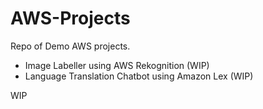 # AWS-Projects
Repo of Demo AWS projects.

* Image Labeller using AWS Rekognition (WIP)
* Language Translation Chatbot using Amazon Lex (WIP)

WIP
